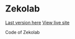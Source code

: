 # Zekolab

[Last version here](https://github.io/ZekolabWesite/index.html)
[View live site](https://zekolab.com/)

Code of Zekolab

